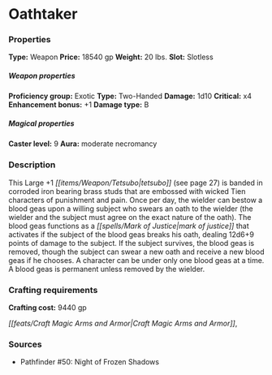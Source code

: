 ﻿---
Title: "Oathtaker"
Type: "Weapon"
Price: "18540 gp"
Weight: "20 lbs."
Slot: "Slotless"
Proficiency group: "Exotic"
Weapon properties Type: "Two-Handed"
Damage: "1d10"
Critical: "x4"
Enhancement bonus: "+1"
Damage type: "B"
Caster level: "9"
Aura: "moderate necromancy"
Description: |
  "This Large _+1 tetsubo_ (see page 27) is banded in corroded iron bearing brass studs that are embossed with wicked Tien characters of punishment and pain. Once per day, the wielder can bestow a _blood geas_ upon a willing subject who swears an oath to the wielder (the wielder and the subject must agree on the exact nature of the oath). The _blood geas_ functions as a _mark of justice_ that activates if the subject of the _blood geas_ breaks his oath, dealing 12d6+9 points of damage to the subject. If the subject survives, the _blood geas_ is removed, though the subject can swear a new oath and receive a new _blood geas_ if he chooses. A character can be under only one _blood geas_ at a time. A _blood geas_ is permanent unless removed by the wielder."
Crafting cost: "9440 gp"
Sources: "['Pathfinder #50: Night of Frozen Shadows']"
---

# Oathtaker

### Properties

**Type:** Weapon **Price:** 18540 gp **Weight:** 20 lbs. **Slot:** Slotless

##### Weapon properties

**Proficiency group:** Exotic **Type:** Two-Handed **Damage:** 1d10 **Critical:** x4 **Enhancement bonus:** +1 **Damage type:** B

##### Magical properties

**Caster level:** 9 **Aura:** moderate necromancy

### Description

This Large +1 _[[items/Weapon/Tetsubo|tetsubo]]_ (see page 27) is banded in corroded iron bearing brass studs that are embossed with wicked Tien characters of punishment and pain. Once per day, the wielder can bestow a blood geas upon a willing subject who swears an oath to the wielder (the wielder and the subject must agree on the exact nature of the oath). The blood geas functions as a _[[spells/Mark of Justice|mark of justice]]_ that activates if the subject of the blood geas breaks his oath, dealing 12d6+9 points of damage to the subject. If the subject survives, the blood geas is removed, though the subject can swear a new oath and receive a new blood geas if he chooses. A character can be under only one blood geas at a time. A blood geas is permanent unless removed by the wielder.

### Crafting requirements

**Crafting cost:** 9440 gp

_[[feats/Craft Magic Arms and Armor|Craft Magic Arms and Armor]]_,

### Sources

* Pathfinder #50: Night of Frozen Shadows